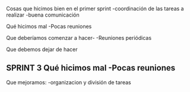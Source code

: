 Cosas que hicimos bien en el primer sprint
-coordinación de las tareas a realizar
-buena comunicación


Qué hicimos mal
-Pocas reuniones

Que deberíamos comenzar a hacer-
-Reuniones periódicas


Que debemos dejar de hacer

SPRINT 3
Qué hicimos mal
-Pocas reuniones
-

Que mejoramos:
-organizacion y división de tareas
